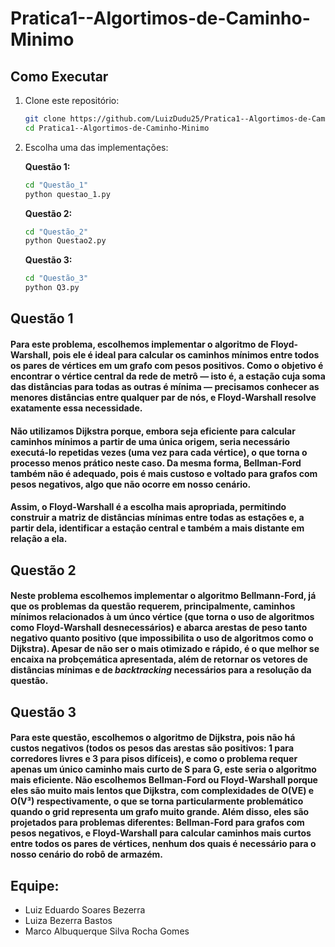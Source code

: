 # Pratica1--Algortimos-de-Caminho-Minimo

## Como Executar

1. Clone este repositório:

    ```bash
    git clone https://github.com/LuizDudu25/Pratica1--Algortimos-de-Caminho-Minimo.git
    cd Pratica1--Algortimos-de-Caminho-Minimo
    ```

2. Escolha uma das implementações:

    **Questão 1:**
    ```bash
    cd "Questão_1"
    python questao_1.py
    ```

    **Questão 2:**
    ```bash
    cd "Questão_2"
    python Questao2.py
    ```

    **Questão 3:**
    ```bash
    cd "Questão_3"
    python Q3.py
    ```


## Questão 1
#### Para este problema, escolhemos implementar o algoritmo de Floyd-Warshall, pois ele é ideal para calcular os caminhos mínimos entre todos os pares de vértices em um grafo com pesos positivos. Como o objetivo é encontrar o vértice central da rede de metrô — isto é, a estação cuja soma das distâncias para todas as outras é mínima — precisamos conhecer as menores distâncias entre qualquer par de nós, e Floyd-Warshall resolve exatamente essa necessidade.
#### Não utilizamos Dijkstra porque, embora seja eficiente para calcular caminhos mínimos a partir de uma única origem, seria necessário executá-lo repetidas vezes (uma vez para cada vértice), o que torna o processo menos prático neste caso. Da mesma forma, Bellman-Ford também não é adequado, pois é mais custoso e voltado para grafos com pesos negativos, algo que não ocorre em nosso cenário.
#### Assim, o Floyd-Warshall é a escolha mais apropriada, permitindo construir a matriz de distâncias mínimas entre todas as estações e, a partir dela, identificar a estação central e também a mais distante em relação a ela.

## Questão 2
#### Neste problema escolhemos implementar o algoritmo Bellmann-Ford, já que os problemas da questão requerem, principalmente, caminhos mínimos relacionados à um únco vértice (que torna o uso de algoritmos como Floyd-Warshall desnecessários) e abarca arestas de peso tanto negativo quanto positivo (que impossibilita o uso de algoritmos como o Dijkstra). Apesar de não ser o mais otimizado e rápido, é o que melhor se encaixa na probçemática apresentada, além de retornar os vetores de distâncias mínimas e de *backtracking* necessários para a resolução da questão.

## Questão 3
#### Para este questão, escolhemos o algoritmo de Dijkstra, pois não há custos negativos (todos os pesos das arestas são positivos: 1 para corredores livres e 3 para pisos difíceis), e como o problema requer apenas um único caminho mais curto de S para G, este seria o algoritmo mais eficiente. Não escolhemos Bellman-Ford ou Floyd-Warshall porque eles são muito mais lentos que Dijkstra, com complexidades de O(VE) e O(V³) respectivamente, o que se torna particularmente problemático quando o grid representa um grafo muito grande. Além disso, eles são projetados para problemas diferentes: Bellman-Ford para grafos com pesos negativos, e Floyd-Warshall para calcular caminhos mais curtos entre todos os pares de vértices, nenhum dos quais é necessário para o nosso cenário do robô de armazém.

## Equipe:
- Luiz Eduardo Soares Bezerra
- Luiza Bezerra Bastos
- Marco Albuquerque Silva Rocha Gomes
